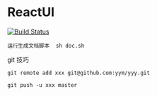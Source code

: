 # ReactUI

[![Build Status](https://travis-ci.org/yym-yumeng123/ReactUI.svg?branch=master)](https://travis-ci.org/yym-yumeng123/ReactUI)

```
运行生成文档脚本  sh doc.sh
```


git 技巧
```
git remote add xxx git@github.com:yym/yyy.git

git push -u xxx master
```
